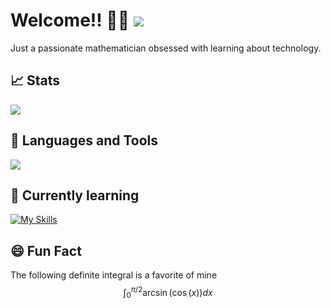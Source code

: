 <div>
  <h1>Welcome!! 👋🏽
      <a href="https://www.linkedin.com/in/jsulley/">
        <img src="https://skillicons.dev/icons?i=linkedin">
      </a>
  </h1>
</div>

Just a passionate mathematician obsessed with learning about technology.

## 📈 Stats
<div>
  <img src="https://github-readme-stats.vercel.app/api/top-langs/?username=JSulley&layout=compact&theme=vision-friendly-dark">
</div>

## 🔨 Languages and Tools
<div>
  <img src="https://skillicons.dev/icons?i=python,r,vscode,git,js,java">
</div>

## 🌱 Currently learning

[![My Skills](https://skillicons.dev/icons?i=js,html,css,java)](https://skillicons.dev)

## 😄 Fun Fact
The following definite integral is a favorite of mine
$$\int_{0}^{\pi/2} \arcsin(\cos(x)) dx$$
